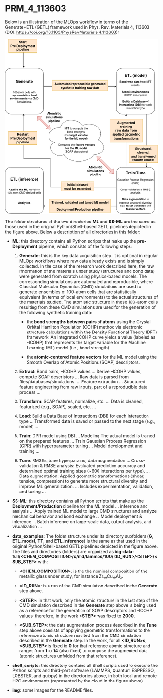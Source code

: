 # PRM_4_113603

Below is an illustration of the MLOps workflow in terms of the Generate+ETL (GETL) framework used in Phys. Rev. Materials 4, 113603 (DOI: https://doi.org/10.1103/PhysRevMaterials.4.113603):

![MLOPs workflow used in PRM_4_113603](../img/PRM_4_113603_MLOps.drawio.png)

The folder structures of the two directories **ML** and **SS-ML** are the same as those used in the original Python/Shell-based GETL pipelines depicted in the figure above. Below a description of all directories in this folder:

- **ML**: this directory contains all Python scripts that make up the **pre-Deployment** pipeline, which consists of the following steps:
  
  1. **Generate**: this is the key data acquisition step. It is optional in regular MLOps workflows where raw data already exists and is simply collected. In the case of the research work described here, the raw ifnormation of the materials under study (structures and bond data) were generated from scratch using physics-based models. The corresponding simulations are automated and reproducible, where Classical Molecular Dynamics (CMD) simulations are used to generate ensembles of 100-atom cells that are statistically equivalent (in terms of local environments) to the actual structures of the materials studied. The atomistic structure in these 100-atom cells resulting from these CMD simulations are used for the generation of the following synthetic training data:
     
     - the **bond strengths between pairs of atoms** using the Crystal Orbital Hamilton Population (COHP) method via electronic structure calculations within the Density Functional Theory (DFT) framework. An integrated COHP curve yields a value (labeled as -ICOHP) that represents the target variable for the Machine Learning (ML) model (i.e., bond strength).
       
     - the **atomic-centered feature vectors** for the ML model using the Smooth Overlap of Atomic Positions (SOAP) descriptors.
       
  2. **Extract**: Bond pairs, –ICOHP values ... Derive –ICOHP values, compute SOAP descriptors ... Raw data is parsed from files/databases/simulations. ... Feature extraction ... Structured feature engineering from raw inputs, part of a reproducible data process ...
     
  3. **Transform**: SOAP features, normalize, etc. ... Data is cleaned, featurized (e.g., SOAP), scaled, etc. ...
     
  4. **Load**: Build a Data Base of Interactions (DBI) for each interaction type ... Transformed data is saved or passed to the next stage (e.g., model) ...
     
  5. **Train**: GPR model using DBI ... Modeling The actual model is trained on the prepared features ... Train Gaussian Process Regression (GPR) with hyperparameter tuning ... Model development and training ...
      
  6. **Tune**: RMSEs, tune hyperparams, data augmentation ... Cross-validation & RMSE analysis: Evaluated prediction accuracy and determined optimal training sizes (~600 interactions per type). ... Data augmentation: Applied geometric transformations (shear, tension, compression) to generate more structural diversity and improve ML generalization. ... Includes experimentation, validation, and tuning ... 

- **SS-ML**: this directory contains all Python scripts that make up the **Deployment/Production** pipeline for the ML model ...  inference and analysis ... Apply trained ML model to large CMD structures and analyze mechanical behavior and bond exchange ... Model deployment & inference ... Batch inference on large-scale data, output analysis, and visualization ... 

- **data_examples**: The folder structure under its directory subfolders (**G**, **ETL_model**, **TT**, and **ETL_inference**) is the same as that used in the original Python/Shell-based GETL pipelines depicted in the figure above. The files and directories (folders) are organized as **big-data-full/<CHEM_COMPOSITION>/c/md/lammps/100/<ID_RUN>/\<STEP>/<SUB_STEP>** with:

  - **<CHEM_COMPOSITION>**: is the the nominal composition of the metallic glass under study, for instance Zr₄₉Cu₄₉Al₂.
 
  - **<ID_RUN>**: is a run of the CMD simulation described in the **Generate** step above.
 
  - **\<STEP>**: in that work, only the atomic structure in the last step of the CMD simulation described in the **Generate** step above is being used as a reference for the generation of SOAP descriptors and -ICOHP values; therefore, in the work **\<STEP>** was fixed to **2000**.
 
  - **<SUB_STEP>**: the data augmentation process described in the **Tune** step above consists of applying geometric transformations to the reference atomic structure resulted from the CMD simulation described in the **Generate** step. In the work, for all **<ID_RUN>s**, **<SUB_STEP>** is fixed to **0** for that reference atomic structure and ranges from **1** to **14** (also fixed) to compose the augmented data (atomic structures unfolded from that reference).

- **shell_scripts**: this directory contains all Shell scripts used to execute the Python scripts and third-part software (LAMMPS, Quantum ESPRESSO, LOBSTER, and quippy) in the directories above, in both local and remote HPC environments (represented by the cloud in the figure above).

- **img**: some images for the README files.
